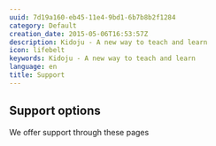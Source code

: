```yaml
---
uuid: 7d19a160-eb45-11e4-9bd1-6b7b8b2f1284
category: Default
creation_date: 2015-05-06T16:53:57Z
description: Kidoju - A new way to teach and learn
icon: lifebelt
keywords: Kidoju - A new way to teach and learn
language: en
title: Support
---
```

## Support options
We offer support through these pages